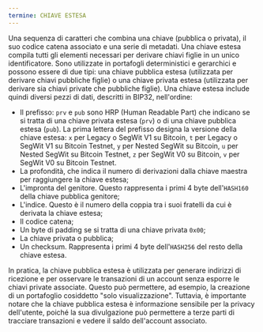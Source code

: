 ```yaml
---
termine: CHIAVE ESTESA
---
```


Una sequenza di caratteri che combina una chiave (pubblica o privata), il suo codice catena associato e una serie di metadati. Una chiave estesa compila tutti gli elementi necessari per derivare chiavi figlie in un unico identificatore. Sono utilizzate in portafogli deterministici e gerarchici e possono essere di due tipi: una chiave pubblica estesa (utilizzata per derivare chiavi pubbliche figlie) o una chiave privata estesa (utilizzata per derivare sia chiavi private che pubbliche figlie). Una chiave estesa include quindi diversi pezzi di dati, descritti in BIP32, nell'ordine:
* Il prefisso: `prv` e `pub` sono HRP (Human Readable Part) che indicano se si tratta di una chiave privata estesa (`prv`) o di una chiave pubblica estesa (`pub`). La prima lettera del prefisso designa la versione della chiave estesa: `x` per Legacy o SegWit V1 su Bitcoin, `t` per Legacy o SegWit V1 su Bitcoin Testnet, `y` per Nested SegWit su Bitcoin, `u` per Nested SegWit su Bitcoin Testnet, `z` per SegWit V0 su Bitcoin, `v` per SegWit V0 su Bitcoin Testnet.
* La profondità, che indica il numero di derivazioni dalla chiave maestra per raggiungere la chiave estesa;
* L'impronta del genitore. Questo rappresenta i primi 4 byte dell'`HASH160` della chiave pubblica genitore;
* L'indice. Questo è il numero della coppia tra i suoi fratelli da cui è derivata la chiave estesa;
* Il codice catena;
* Un byte di padding se si tratta di una chiave privata `0x00`;
* La chiave privata o pubblica;
* Un checksum. Rappresenta i primi 4 byte dell'`HASH256` del resto della chiave estesa.

In pratica, la chiave pubblica estesa è utilizzata per generare indirizzi di ricezione e per osservare le transazioni di un account senza esporre le chiavi private associate. Questo può permettere, ad esempio, la creazione di un portafoglio cosiddetto "solo visualizzazione". Tuttavia, è importante notare che la chiave pubblica estesa è informazione sensibile per la privacy dell'utente, poiché la sua divulgazione può permettere a terze parti di tracciare transazioni e vedere il saldo dell'account associato.
